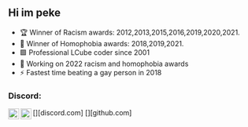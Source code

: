 ## Hi im peke

- 🏆 Winner of Racism awards: 2012,2013,2015,2016,2019,2020,2021.
- 🏅 Winner of Homophobia awards: 2018,2019,2021.
- 🟩 Professional LCube coder since 2001
- 💯 Working on 2022 racism and homophobia awards
- ⚡ Fastest time beating a gay person in 2018

### Discord:

[<img align="left" alt="discord.com" width="22px" src="https://discord.gg/934vAw6g46" />][discord.com]
[<img align="left" alt="github.com | Github" width="22px" src="https://github.com/peke5005" />][github.com]
